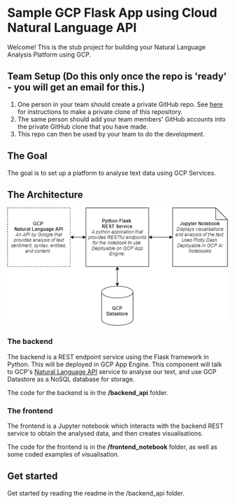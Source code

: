 # Sample GCP Flask App using Cloud Natural Language API

Welcome! This is the stub project for building your Natural Language Analysis Platform using GCP.

## Team Setup (Do this only once the repo is 'ready' - you will get an email for this.)
1) One person in your team should create a private GitHub repo. See [here](README-private-clone.md) for instructions to make a private clone of this repository.
2) The same person should add your team members' GitHub accounts into the private GitHub clone that you have made.
3) This repo can then be used by your team to do the development.

## The Goal
The goal is to set up a platform to analyse text data using GCP Services.

## The Architecture
![The architecture](docs/architecture.png)

### The backend
The backend is a REST endpoint service using the Flask framework in Python. This will be deployed in GCP App Engine.
This component will talk to GCP's [Natural Language API](https://cloud.google.com/natural-language) service to analyse 
our text, and use GCP Datastore as a NoSQL database for storage. 

The code for the backend is in the **/backend_api** folder.

### The frontend
The frontend is a Jupyter notebook which interacts with the backend REST service to obtain the analysed data, and then
creates visualisations. 

The code for the frontend is in the **/frontend_notebook** folder, as well as some coded examples of visualisation.
 
## Get started
Get started by reading the readme in the /backend_api folder. 